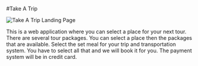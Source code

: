 #Take A Trip

![Take A Trip Landing Page](/public/Take-A-Trip.png)<br/>

This is a web application where you can select a place for your next tour. There are several tour packages. You can select a place then the packages that are available. Select the set meal for your trip and transportation system. You have to select all that and we will book it for you. The payment system will be in credit card.